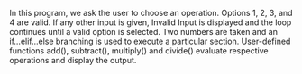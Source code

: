 In this program, we ask the user to choose an operation. Options 1, 2, 3, and 4 are valid. 
If any other input is given, Invalid Input is displayed and the loop continues until a valid option is selected.
Two numbers are taken and an if...elif...else branching is used to execute a particular section. User-defined functions add(), subtract(), multiply() and divide() evaluate respective operations and display the output.
